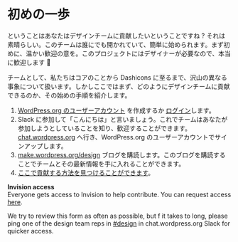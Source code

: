 <!-- 
# First steps
-->
# 初めの一歩

<!-- 
So you want to contribute to the design team? That’s great. The team is open to anyone and you can easily get started. First up, a warm welcome, we need designers in this project so you are very welcome indeed 🙂
-->
ということはあなたはデザインチームに貢献したいということですね ? それは素晴らしい。このチームは誰にでも開かれていて、簡単に始められます。まず初めに、温かい歓迎の意を。このプロジェクトにはデザイナーが必要なので、本当に歓迎します 🙂

<!-- 
As a team we work on a lot of different things; from core to Dashicons and beyond. Here however are some good first steps as to how you can contribute to the design team.
-->
チームとして、私たちはコアのことから Dashicons に至るまで、沢山の異なる事象について扱います。しかしここではまず、どのようにデザインチームに貢献できるのか、その始めの手順を紹介します。

<!-- 
1.  Create a [WordPress.org user account](https://wordpress.org/support/register.php) or [login](https://login.wordpress.org/).
2.  Join Slack and say ‘Hi’ – that way we can know you are looking to get involved and welcome you. Visit [chat.wordpress.org](http://chat.wordpress.org) and sign up using your WordPress.org user account.
3.  Subscribe to the blog on [make.wordpress.org/design](https://make.wordpress.org/design). Being subscribed to this blog lets you keep in touch with the team and updates.
4.  Find out the ways you can [contribute here](https://make.wordpress.org/design/handbook/get-involved/areas-contribute/).
-->
1. [WordPress.org のユーザーアカウント](https://wordpress.org/support/register.php) を作成するか [ログイン](https://login.wordpress.org/)します。
2. Slack に参加して「こんにちは」と言いましょう。これでチームはあなたが参加しようとしていることを知り、歓迎することができます。[chat.wordpress.org](http://chat.wordpress.org) へ行き、WordPress.org のユーザーアカウントでサインアップします。
3. [make.wordpress.org/design](https://make.wordpress.org/design) ブログを購読します。このブログを購読することでチームとその最新情報を手に入れることができます。
4. [ここで貢献する方法を見つけることができます](https://make.wordpress.org/design/handbook/get-involved/areas-contribute/)。

**Invision access**  
Everyone gets access to Invision to help contribute. You can request access [here](https://docs.google.com/forms/d/e/1FAIpQLSe09nZ1BcQYkrL5dJ0fiOm5AOlaGvmKRV6Ko0e8ZFPhdjZmBw/viewform).

We try to review this form as often as possible, but f it takes to long, please ping one of the design team reps in [#design](https://make.wordpress.org/design/tag/design/) in chat.wordpress.org Slack for quicker access.
